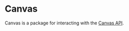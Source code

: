 # Canvas

Canvas is a package for interacting with the [Canvas API](https://canvas.instructure.com/doc/api/).
